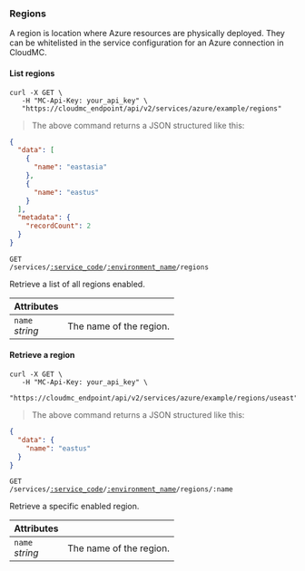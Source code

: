 ### Regions

A region is location where Azure resources are physically deployed. They can be whitelisted in the service configuration for an Azure connection in CloudMC.

#### List regions

```shell
curl -X GET \
   -H "MC-Api-Key: your_api_key" \
   "https://cloudmc_endpoint/api/v2/services/azure/example/regions"
```
> The above command returns a JSON structured like this:

```json
{
  "data": [
    {
      "name": "eastasia"
    },
    {
      "name": "eastus"
    }
  ],
  "metadata": {
    "recordCount": 2
  }
}
```

<code>GET /services/<a href="#administration-service-connections">:service_code</a>/<a href="#administration-environments">:environment_name</a>/regions</code>

Retrieve a list of all regions enabled. 

Attributes | &nbsp;
---------- | -----
`name`<br/>*string* | The name of the region.

#### Retrieve a region

```shell
curl -X GET \
   -H "MC-Api-Key: your_api_key" \
   "https://cloudmc_endpoint/api/v2/services/azure/example/regions/useast"
```
> The above command returns a JSON structured like this:

```json
{
  "data": {
    "name": "eastus"
  }
}
```

<code>GET /services/<a href="#administration-service-connections">:service_code</a>/<a href="#administration-environments">:environment_name</a>/regions/:name</code>

Retrieve a specific enabled region.

Attributes | &nbsp;
---------- | -----
`name`<br/>*string* | The name of the region.